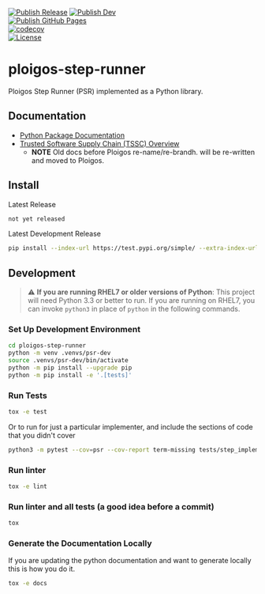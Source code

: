 [![Publish Release](https://github.com/ploigos/ploigos-step-runner/workflows/Publish%20Release/badge.svg)](https://github.com/ploigos/ploigos-step-runner/actions?query=workflow%3A%22Publish+Release%22)
[![Publish Dev](https://github.com/ploigos/ploigos-step-runner/workflows/Publish%20Dev/badge.svg?branch=main)](https://github.com/ploigos/ploigos-step-runner/actions?query=workflow%3A%22Publish+Dev%22+branch%3Amain)
<br />
[![Publish GitHub Pages](https://github.com/ploigos/ploigos-step-runner/workflows/Publish%20GitHub%20Pages/badge.svg?branch=main)](https://github.com/ploigos/ploigos-step-runner/actions?query=workflow%3A%22Publish+GitHub+Pages%22+branch%3Amain)
<br />
[![codecov](https://codecov.io/gh/ploigos/ploigos-step-runner/branch/main/graph/badge.svg)](https://codecov.io/gh/ploigos/ploigos-step-runner)
<br />
[![License](https://img.shields.io/github/license/ploigos/ploigos-step-runner?color=informational)](LICENSE)

# ploigos-step-runner
Ploigos Step Runner (PSR) implemented as a Python library.

## Documentation

- [Python Package Documentation](https://ploigos.github.io/ploigos-step-runner/)
- [Trusted Software Supply Chain (TSSC) Overview](https://rhtconsulting.github.io/tsc-docs/)
  * **NOTE** Old docs before Ploigos re-name/re-brandh. will be re-written and moved to Ploigos.

## Install

Latest Release
```bash
not yet released
```

Latest Development Release
```bash
pip install --index-url https://test.pypi.org/simple/ --extra-index-url https://pypi.org/simple ploigos-step-runner
```

## Development

> :warning: **If you are running RHEL7 or older versions of Python**: This project will need Python 3.3 or better to run. If you are running on RHEL7, you can invoke `python3` in place of `python` in the following commands.

### Set Up Development Environment
```bash
cd ploigos-step-runner
python -m venv .venvs/psr-dev
source .venvs/psr-dev/bin/activate
python -m pip install --upgrade pip
python -m pip install -e '.[tests]'
```

### Run Tests
```bash
tox -e test
```

Or to run for just a particular implementer, and include the sections of code that you didn't cover

```bash
python3 -m pytest --cov=psr --cov-report term-missing tests/step_implementers/package/test_maven_package.py
```

### Run linter
```bash
tox -e lint
```

### Run linter and all tests (a good idea before a commit)
```bash
tox
```

### Generate the Documentation Locally
If you are updating the python documentation and want to generate locally this is how you do it.

```bash
tox -e docs
```
